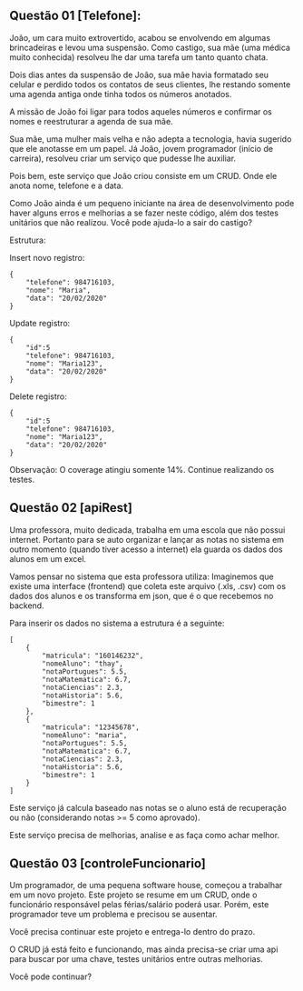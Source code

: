 ## Questão 01 [Telefone]:
João, um cara muito extrovertido, acabou se envolvendo em algumas brincadeiras e levou uma suspensão. Como castigo, sua mãe (uma médica muito conhecida) resolveu lhe dar uma tarefa um tanto quanto chata. 

Dois dias antes da suspensão de João, sua mãe havia formatado seu celular e perdido todos os contatos de seus clientes, lhe restando somente uma agenda antiga onde tinha todos os números anotados. 

A missão de João foi ligar para todos aqueles números e confirmar os nomes e reestruturar a agenda de sua mãe. 

Sua mãe, uma mulher mais velha e não adepta a tecnologia, havia sugerido que ele anotasse em um papel. Já João, jovem programador (início de carreira), resolveu criar um serviço que pudesse lhe auxiliar. 

Pois bem, este serviço que João criou consiste em um CRUD. Onde ele anota nome, telefone e a data. 

Como João ainda é um pequeno iniciante na área de desenvolvimento pode haver alguns erros e melhorias a se fazer neste código, além dos testes unitários que não realizou. Você pode ajuda-lo a sair do castigo?

Estrutura:

Insert novo registro:
```
{
    "telefone": 984716103,
    "nome": "Maria",
    "data": "20/02/2020"
}
```
Update registro:
```
{
    "id":5
    "telefone": 984716103,
    "nome": "Maria123",
    "data": "20/02/2020"
}
```
Delete registro:
```
{
    "id":5
    "telefone": 984716103,
    "nome": "Maria123",
    "data": "20/02/2020"
}
```

Observação: O coverage atingiu somente 14%. Continue realizando os testes.

## Questão 02 [apiRest]

Uma professora, muito dedicada, trabalha em uma escola que não possui internet. Portanto para se auto organizar e lançar as notas no sistema em outro momento (quando tiver acesso a internet) ela guarda os dados dos alunos em um excel. 

Vamos pensar no sistema que esta professora utiliza:
Imaginemos que existe uma interface (frontend) que coleta este arquivo (.xls, .csv) com os dados dos alunos e os transforma em json, que é o que recebemos no backend. 

Para inserir os dados no sistema a estrutura é a seguinte:
```
[
    {
        "matricula": "160146232",
        "nomeAluno": "thay",
        "notaPortugues": 5.5,
        "notaMatematica": 6.7,
        "notaCiencias": 2.3,
        "notaHistoria": 5.6,
        "bimestre": 1
    },
    {
        "matricula": "12345678",
        "nomeAluno": "maria",
        "notaPortugues": 5.5,
        "notaMatematica": 6.7,
        "notaCiencias": 2.3,
        "notaHistoria": 5.6,
        "bimestre": 1
    }
]    
```
Este serviço já calcula baseado nas notas se o aluno está de recuperação ou não (considerando notas >= 5 como aprovado).

Este serviço precisa de melhorias, analise e as faça como achar melhor.

## Questão 03 [controleFuncionario]
Um programador, de uma pequena software house, começou a trabalhar em um novo projeto. Este projeto se resume em um CRUD, onde o funcionário responsável pelas férias/salário poderá usar. Porém, este programador teve um problema e precisou se ausentar.

Você precisa continuar este projeto e entrega-lo dentro do prazo. 

O CRUD já está feito e funcionando, mas ainda precisa-se criar uma api para buscar por uma chave, testes unitários entre outras melhorias.

Você pode continuar?
